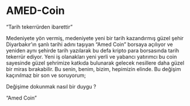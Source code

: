 # AMED-Coin

“Tarih tekerrürden ibarettir”

Medeniyete yön vermiş, medeniyete yeni bir tarih kazandırmış güzel şehir Diyarbakır’ın şanlı tarihi adını taşıyan “Amed Coin” borsaya açılıyor ve yeniden aynı şehirde tarih yazılarak bu defa kripto para borsasında tarih tekerrür ediyor. Yeni iş olanakları yeni yerli ve yabancı yatırımcı bu coin sayesinde güzel şehrimize katkıda bulunarak gelecek nesillere daha güzel bir miras bırakabilir. Bu senin, benim, bizim, hepimizin elinde. Bu değişim kaçınılmaz bir son ve soruyorum; 

Değişime dokunmak nasıl bir duygu ?

“Amed Coin”

